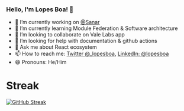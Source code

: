 ### Hello, I'm Lopes Boa! 👋


- 🔭 I’m currently working on [@Sanar](https://www.sanar.com.br/)
- 🌱 I’m currently learning Module Federation & Software architecture
- 👯 I’m looking to collaborate on Vale Labs app
- 🤔 I’m looking for help with documentation & github actions
- 💬 Ask me about React ecosystem
- 📫 How to reach me: [Twitter @_lopesboa](https://twitter.com/_lopesboa), [LinkedIn: @lopesboa](https://linkedin.com/in/lopesboa)
- 😄 Pronouns: He/Him
<!-- - ⚡ Fun fact: ... -->

# Streak
[![GitHub Streak](http://github-readme-streak-stats.herokuapp.com?user=lopesboa&theme=shades-of-purple&hide_border=true)](https://git.io/streak-stats)
<!--
# Stats
![Gurpreet's github stats](https://github-readme-stats.vercel.app/api?username=lopesboa&show_icons=true&theme=tokyonight&layout=compact&count_private=true&include_all_commits=true)

[![github languages stats](https://github-readme-stats.vercel.app/api/top-langs/?username=lopesboa&show_icons=true&count_private=true&theme=tokyonight)](https://github.com/lopesboa/lopesboa)
-->

